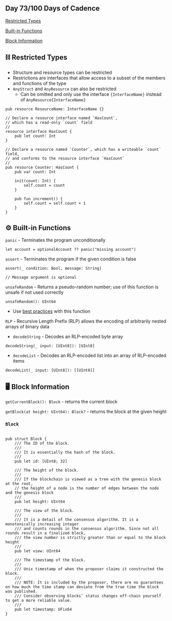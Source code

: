 ## Day 73/100 Days of Cadence

[Restricted Types](https://developers.flow.com/cadence/language/restricted-types)

[Built-in Functions](https://developers.flow.com/cadence/language/built-in-functions)

[Block Information](https://developers.flow.com/cadence/language/environment-information#block-information)

## ⛓️ Restricted Types

* Structure and resource types can be restricted
* Restrictions are interfaces that allow access to a subset of the members and functions of the type
* `AnyStruct` and `AnyResource` can also be restricted
  * Can be omitted and only use the interface `{InterfaceName}` instead of `AnyResource{InterfaceName}`

```cadence
pub resource ResourceName: InterfaceName {}
```
```cadence
// Declare a resource interface named `HasCount`,
// which has a read-only `count` field
//
resource interface HasCount {
    pub let count: Int
}

// Declare a resource named `Counter`, which has a writeable `count` field,
// and conforms to the resource interface `HasCount`
//
pub resource Counter: HasCount {
    pub var count: Int

    init(count: Int) {
        self.count = count
    }

    pub fun increment() {
        self.count = self.count + 1
    }
}
```

## ⚙️ Built-in Functions

`panic` - Terminates the program unconditionally

```cadence 
let account = optionalAccount ?? panic("missing account")
```

`assert` - Terminates the program if the given condition is false

```cadence
assert(_ condition: Bool, message: String)

// Message argument is optional 
```

`unsafeRandom` - Returns a pseudo-random number; use of this function is unsafe if not used correctly

```cadence
unsafeRandom(): UInt64
```
* Use [best practices](https://github.com/ConsenSys/smart-contract-best-practices/blob/051ec2e42a66f4641d5216063430f177f018826e/docs/recommendations#remember-that-on-chain-data-is-public) with this function

`RLP` - Recursive Length Prefix (RLP) allows the encoding of arbitrarily nested arrays of binary data

* `decodeString` - Decodes an RLP-encoded byte array 
```cadence
decodeString(_ input: [UInt8]): [UInt8]
```

* `decodeList` - Decodes an RLP-encoded list into an array of RLP-encoded items
```cadence
decodeList(_ input: [UInt8]): [[UInt8]]
```

## 🖥️ Block Information

`getCurrentBlock(): Block` - returns the current block

`getBlock(at height: UInt64): Block?` - returns the block at the given height

### `Block`
```cadence

pub struct Block {
    /// The ID of the block.
    ///
    /// It is essentially the hash of the block.
    ///
    pub let id: [UInt8; 32]

    /// The height of the block.
    ///
    /// If the blockchain is viewed as a tree with the genesis block at the root,
    // the height of a node is the number of edges between the node and the genesis block
    ///
    pub let height: UInt64

    /// The view of the block.
    ///
    /// It is a detail of the consensus algorithm. It is a monotonically increasing integer
    /// and counts rounds in the consensus algorithm. Since not all rounds result in a finalized block,
    /// the view number is strictly greater than or equal to the block height
    ///
    pub let view: UInt64

    /// The timestamp of the block.
    ///
    /// Unix timestamp of when the proposer claims it constructed the block.
    ///
    /// NOTE: It is included by the proposer, there are no guarantees on how much the time stamp can deviate from the true time the block was published.
    /// Consider observing blocks’ status changes off-chain yourself to get a more reliable value.
    ///
    pub let timestamp: UFix64
}
```
